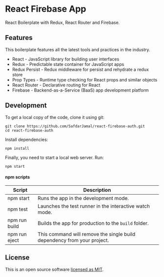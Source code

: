 # React Firebase App

React Boilerplate with Redux, React Router and Firebase.

## Features

This boilerplate features all the latest tools and practices in the industry.

- React - JavaScript library for building user interfaces
- Redux - Predictable state container for JavaScript apps
- Redux Persist - Redux middleware for persist and rehydrate a redux store
- Prop Types - Runtime type checking for React props and similar objects
- React Router - Declarative routing for React
- Firebase - Backend-as-a-Service (BaaS) app development platform

## Development

To get a local copy of the code, clone it using git:

```
git clone https://github.com/SafdarJamal/react-firebase-auth.git
cd react-firebase-auth
```

Install dependencies:

```
npm install
```

Finally, you need to start a local web server. Run:

```
npm start
```

#### npm scripts

| Script        | Description                                                             |
| ------------- | ----------------------------------------------------------------------- |
| npm start     | Runs the app in the development mode.                                   |
| npm test      | Launches the test runner in the interactive watch mode.                 |
| npm run build | Builds the app for production to the `build` folder.                    |
| npm run eject | This command will remove the single build dependency from your project. |

## License

This is an open source software [licensed as MIT](https://github.com/SafdarJamal/react-firebase-auth/blob/master/LICENSE).
